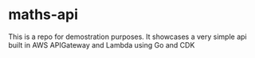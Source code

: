 # maths-api

This is a repo for demostration purposes. It showcases a very simple api built in AWS APIGateway and Lambda using Go and CDK
